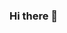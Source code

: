 ### Hi there 👋

<!--
**dinmysin/dinmysin** is a ✨ _special_ ✨ repository because its `README.md` (this file) appears on your GitHub profile.

Here are some ideas to get you started:

- 🔭 I’m currently working on South China Normal University
- 🌱 I’m currently learning optics
- 👯 I’m looking to collaborate on NANO
- 🤔 I’m looking for help with matlab
- 💬 Ask me about ...
- 📫 How to reach me: 2021022449@m.scnu.edu.cn
- 😄 Pronouns: ...
- ⚡ Fun fact: ...
-->
